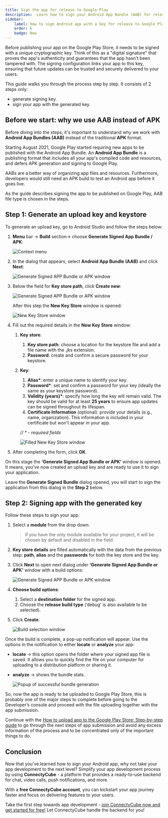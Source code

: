 ```yaml
---
title: Sign the app for release to Google Play
description:  Learn how to sign your Android App Bundle (AAB) for release on the Google Play Store. Includes step-by-step instructions with screenshots for easy guidance.
sidebar: 
    label: How to sign Android app with a key for release to Google Play
    order: 6
    badge: New
---
```


Before publishing your app on the Google Play Store, it needs to be signed with a unique cryptographic key. Think of this as a "digital signature" that proves the app's authenticity and guarantees that the app hasn't been tampered with. The signing configuration links your app to this key, ensuring that future updates can be trusted and securely delivered to your users.

This guide walks you through the process step by step. It consists of 2 steps only: 
* generate signing key.
* sign your app with the generated key.

## Before we start: why we use AAB instead of APK

Before diving into the steps, it's important to understand why we work with **Android App Bundles (AAB)** instead of the traditional **APK** format.

Starting August 2021, Google Play started requiring new apps to be published with the Android App Bundle. An **Android App Bundle** is a publishing format that includes all your app's compiled code and resources, and defers APK generation and signing to Google Play.

AABs are a better way of organizing app files and resources. Furthermore, developers would still need an APK build to test an Android app before it goes live.

As the guide describes signing the app to be published on Google Play, AAB file type is chosen in the steps.

## Step 1: Generate an upload key and keystore

To generate an upload key, go to Android Studio and follow the steps below:

1. **Menu** bar -> **Build** section-> choose **Generate Signed App Bundle / APK**:

    ![Context menu](../../../../public/images/guides/sign-app-for-release-to-google-store/generate_signed_app_bundle.png)

2. In the dialog that appears, select **Android App Bundle (AAB)** and click **Next**:

    ![Generate Signed APP Bundle or APK window](../../../../public/images/guides/sign-app-for-release-to-google-store/select_android_app_bundle.png)

3. Below the field for **Key store path**, click **Create new**:

    ![Generate Signed APP Bundle or APK window](../../../../public/images/guides/sign-app-for-release-to-google-store/create_new_key_store_path.png)

    After this step the **New Key Store** window is opened:

    ![New Key Store window](../../../../public/images/guides/sign-app-for-release-to-google-store/new_key_store.png)

4. Fill out the required details in the **New Key Store** window:
    1. **Key store**:
        1. **Key store path**: choose a location for the keystore file and add a file name with the _.jks_ extension.
        2. **Password**: create and confirm a secure password for your keystore.
    2. **Key**:
        1. **Alias&#42;**: enter a unique name to identify your key.
        2. **Password&#42;**: set and confirm a password for your key (ideally the same as your keystore password).
        3. **Validity (years)&#42;**: specify how long the key will remain valid. The key should be valid for at least **25 years** to ensure app updates can be signed throughout its lifespan.
        4. **Certificate Information** (optional): provide your details (e.g., name, organization). This information is included in your certificate but won’t appear in your app.

        _// &#42; - required fields_

        ![Filled New Key Store window](../../../../public/images/guides/sign-app-for-release-to-google-store/filled_new_key_store_window.png)

5. After completing the form, click **OK**.

On this stage the **‘Generate Signed App Bundle or APK’** window is opened. It means, you’ve now created an upload key and are ready to use it to sign your application. 

Leave the **Generate Signed Bundle** dialog opened, you will start to sign the application from this dialog in the **Step 2** below.

## Step 2: Signing app with the generated key

Follow these steps to sign your app:
1. Select a **module** from the drop down.
    > if you have the only module available for your project, it will be chosen by default and disabled in the field.
2. **Key store details** are filled automatically with the data from the previous step: **path**, **alias** and the **passwords** for both the key store and the key.
3. Click **Next** to open next dialog under **‘Generate Signed App Bundle or APK’** window with a build options:

    ![Generate Signed APP Bundle or APK window](../../../../public/images/guides/sign-app-for-release-to-google-store/generate_signed_app_bundle_or_apk_window.png)

4. **Choose build options**:
    1. Select a **destination folder** for the signed app.
    2. Choose the **release build type** (‘debug' is also available to be selected).
5. Click **Create**.

    ![Build selection window](../../../../public/images/guides/sign-app-for-release-to-google-store/build_selection_window.png)

Once the build is complete, a pop-up notification will appear. Use the options in the notification to either **locate** or **analyze** your app:

* **locate** -> this option opens the folder where your signed app file is saved. It allows you to quickly find the file on your computer for uploading to a distribution platform or sharing it.
* **analyze** -> shows the bundle stats.

    ![Popup of successful bundle generation](../../../../public/images/guides/sign-app-for-release-to-google-store/popup_of_successful_bundle_generation.png)

So, now the app is ready to be uploaded to Google Play Store, this is probably one of the major steps to complete before going to the Developer’s console and proceed with the file uploading together with the app submission.

Continue with the [How to upload app to the Google Play Store: Step-by-step guide](/guides/uploading-android-app-to-store) to go through the next steps of app submission and avoid any excess information of the process and to be concentrated only of the important things to do.

## Conclusion

Now that you’ve learned how to sign your Android app, why not take your app development to the next level? Simplify your app development process by using **ConnectyCube** - a platform that provides a ready-to-use backend for chat, video calls, push notifications, and more.

With a **free ConnectyCube account**, you can kickstart your app journey faster and focus on delivering features to your users.

Take the first step towards app development - [join ConnectyCube now and get started for free!](https://connectycube.com/signup/) Let ConnectyCube handle the backend for you!
